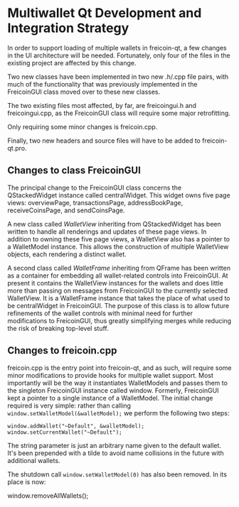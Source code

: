 Multiwallet Qt Development and Integration Strategy
===================================================

In order to support loading of multiple wallets in freicoin-qt, a few changes in the UI architecture will be needed.
Fortunately, only four of the files in the existing project are affected by this change.

Two new classes have been implemented in two new .h/.cpp file pairs, with much of the functionality that was previously
implemented in the FreicoinGUI class moved over to these new classes.

The two existing files most affected, by far, are freicoingui.h and freicoingui.cpp, as the FreicoinGUI class will require
some major retrofitting.

Only requiring some minor changes is freicoin.cpp.

Finally, two new headers and source files will have to be added to freicoin-qt.pro.

Changes to class FreicoinGUI
---------------------------
The principal change to the FreicoinGUI class concerns the QStackedWidget instance called centralWidget.
This widget owns five page views: overviewPage, transactionsPage, addressBookPage, receiveCoinsPage, and sendCoinsPage.

A new class called *WalletView* inheriting from QStackedWidget has been written to handle all renderings and updates of
these page views. In addition to owning these five page views, a WalletView also has a pointer to a WalletModel instance.
This allows the construction of multiple WalletView objects, each rendering a distinct wallet.

A second class called *WalletFrame* inheriting from QFrame has been written as a container for embedding all wallet-related
controls into FreicoinGUI. At present it contains the WalletView instances for the wallets and does little more than passing on messages
from FreicoinGUI to the currently selected WalletView. It is a WalletFrame instance
that takes the place of what used to be centralWidget in FreicoinGUI. The purpose of this class is to allow future
refinements of the wallet controls with minimal need for further modifications to FreicoinGUI, thus greatly simplifying
merges while reducing the risk of breaking top-level stuff.

Changes to freicoin.cpp
----------------------
freicoin.cpp is the entry point into freicoin-qt, and as such, will require some minor modifications to provide hooks for
multiple wallet support. Most importantly will be the way it instantiates WalletModels and passes them to the
singleton FreicoinGUI instance called window. Formerly, FreicoinGUI kept a pointer to a single instance of a WalletModel.
The initial change required is very simple: rather than calling `window.setWalletModel(&walletModel);` we perform the
following two steps:

	window.addWallet("~Default", &walletModel);
	window.setCurrentWallet("~Default");

The string parameter is just an arbitrary name given to the default wallet. It's been prepended with a tilde to avoid name collisions in the future with additional wallets.

The shutdown call `window.setWalletModel(0)` has also been removed. In its place is now:

window.removeAllWallets();
